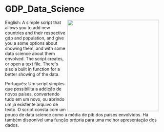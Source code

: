 # GDP_Data_Science
<img src="readme_img.png" align="right" width="300">
English:
 A simple script that allows you to add new countries and their respective gdp and population, and give you a some options about showing them, and with some data science about them envolved. The script creates, or open a text file.
 There's also a built in function for a better showing of the data.

 Português:
Um script simples que possibilita a addição de novos países, convertendo tudo em um novo, ou abrindo um já existente arquivo de texto. O script consta com um pouco de data science como a média de pib dos países envolvidos.
Há também disponível uma função própria para uma melhor apresentação dos dados.